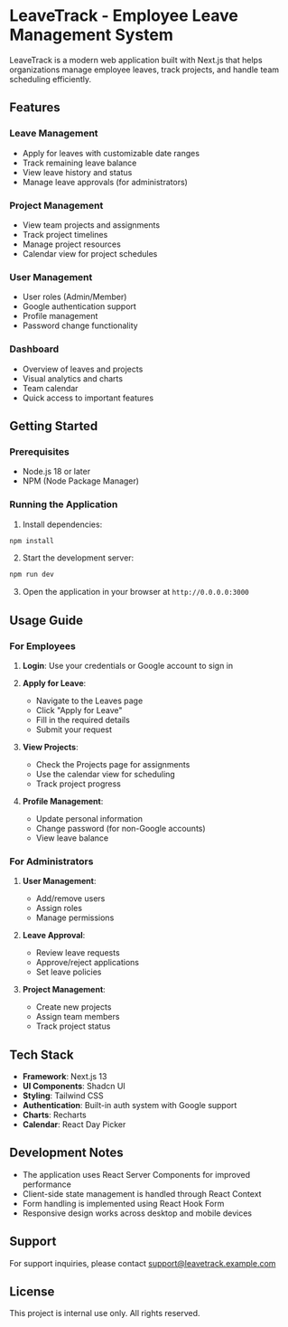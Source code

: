 
# LeaveTrack - Employee Leave Management System

LeaveTrack is a modern web application built with Next.js that helps organizations manage employee leaves, track projects, and handle team scheduling efficiently.

## Features

### Leave Management
- Apply for leaves with customizable date ranges
- Track remaining leave balance
- View leave history and status
- Manage leave approvals (for administrators)

### Project Management
- View team projects and assignments
- Track project timelines
- Manage project resources
- Calendar view for project schedules

### User Management
- User roles (Admin/Member)
- Google authentication support
- Profile management
- Password change functionality

### Dashboard
- Overview of leaves and projects
- Visual analytics and charts
- Team calendar
- Quick access to important features

## Getting Started

### Prerequisites
- Node.js 18 or later
- NPM (Node Package Manager)

### Running the Application

1. Install dependencies:
```bash
npm install
```

2. Start the development server:
```bash
npm run dev
```

3. Open the application in your browser at `http://0.0.0.0:3000`

## Usage Guide

### For Employees
1. **Login**: Use your credentials or Google account to sign in
2. **Apply for Leave**: 
   - Navigate to the Leaves page
   - Click "Apply for Leave"
   - Fill in the required details
   - Submit your request

3. **View Projects**:
   - Check the Projects page for assignments
   - Use the calendar view for scheduling
   - Track project progress

4. **Profile Management**:
   - Update personal information
   - Change password (for non-Google accounts)
   - View leave balance

### For Administrators
1. **User Management**:
   - Add/remove users
   - Assign roles
   - Manage permissions

2. **Leave Approval**:
   - Review leave requests
   - Approve/reject applications
   - Set leave policies

3. **Project Management**:
   - Create new projects
   - Assign team members
   - Track project status

## Tech Stack

- **Framework**: Next.js 13
- **UI Components**: Shadcn UI
- **Styling**: Tailwind CSS
- **Authentication**: Built-in auth system with Google support
- **Charts**: Recharts
- **Calendar**: React Day Picker

## Development Notes

- The application uses React Server Components for improved performance
- Client-side state management is handled through React Context
- Form handling is implemented using React Hook Form
- Responsive design works across desktop and mobile devices

## Support

For support inquiries, please contact support@leavetrack.example.com

## License

This project is internal use only. All rights reserved.
